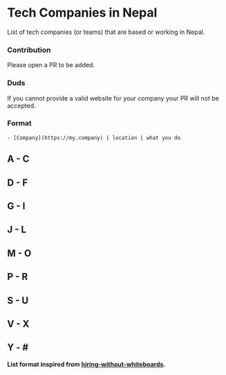 # Tech Companies in Nepal
List of tech companies (or teams) that are based or working in Nepal.

### Contribution
Please open a PR to be added.

### Duds

If you cannot provide a valid website for your company your PR will not be accepted.

### Format

```
- [Company](https://my.company) | location | what you do
```

###

## A - C

## D - F

## G - I

## J - L

## M - O

## P - R

## S - U

## V - X

## Y - \#

**List format inspired from [hiring-without-whiteboards](https://github.com/poteto/hiring-without-whiteboards).**

